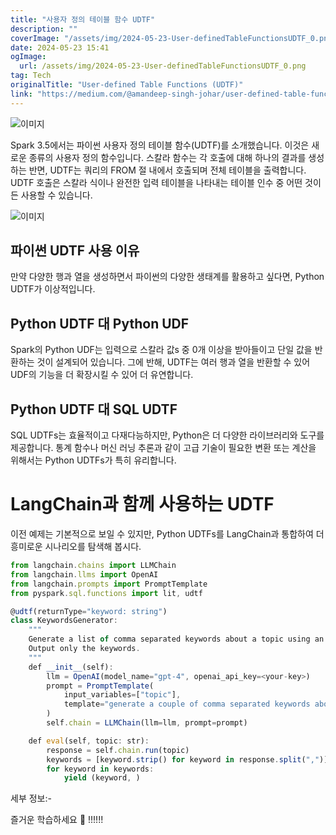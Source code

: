 ```yaml
---
title: "사용자 정의 테이블 함수 UDTF"
description: ""
coverImage: "/assets/img/2024-05-23-User-definedTableFunctionsUDTF_0.png"
date: 2024-05-23 15:41
ogImage:
  url: /assets/img/2024-05-23-User-definedTableFunctionsUDTF_0.png
tag: Tech
originalTitle: "User-defined Table Functions (UDTF)"
link: "https://medium.com/@amandeep-singh-johar/user-defined-table-functions-udtf-f42af39cca9c"
---
```


![이미지](/assets/img/2024-05-23-User-definedTableFunctionsUDTF_0.png)

Spark 3.5에서는 파이썬 사용자 정의 테이블 함수(UDTF)를 소개했습니다. 이것은 새로운 종류의 사용자 정의 함수입니다. 스칼라 함수는 각 호출에 대해 하나의 결과를 생성하는 반면, UDTF는 쿼리의 FROM 절 내에서 호출되며 전체 테이블을 출력합니다. UDTF 호출은 스칼라 식이나 완전한 입력 테이블을 나타내는 테이블 인수 중 어떤 것이든 사용할 수 있습니다.

![이미지](/assets/img/2024-05-23-User-definedTableFunctionsUDTF_1.png)

## 파이썬 UDTF 사용 이유

<div class="content-ad"></div>

만약 다양한 행과 열을 생성하면서 파이썬의 다양한 생태계를 활용하고 싶다면, Python UDTF가 이상적입니다.

## Python UDTF 대 Python UDF

Spark의 Python UDF는 입력으로 스칼라 값s 중 0개 이상을 받아들이고 단일 값을 반환하는 것이 설계되어 있습니다. 그에 반해, UDTF는 여러 행과 열을 반환할 수 있어 UDF의 기능을 더 확장시킬 수 있어 더 유연합니다.

## Python UDTF 대 SQL UDTF

<div class="content-ad"></div>

SQL UDTFs는 효율적이고 다재다능하지만, Python은 더 다양한 라이브러리와 도구를 제공합니다. 통계 함수나 머신 러닝 추론과 같이 고급 기술이 필요한 변환 또는 계산을 위해서는 Python UDTFs가 특히 유리합니다.

# LangChain과 함께 사용하는 UDTF

이전 예제는 기본적으로 보일 수 있지만, Python UDTFs를 LangChain과 통합하여 더 흥미로운 시나리오를 탐색해 봅시다.

```js
from langchain.chains import LLMChain
from langchain.llms import OpenAI
from langchain.prompts import PromptTemplate
from pyspark.sql.functions import lit, udtf

@udtf(returnType="keyword: string")
class KeywordsGenerator:
    """
    Generate a list of comma separated keywords about a topic using an LLM.
    Output only the keywords.
    """
    def __init__(self):
        llm = OpenAI(model_name="gpt-4", openai_api_key=<your-key>)
        prompt = PromptTemplate(
            input_variables=["topic"],
            template="generate a couple of comma separated keywords about {topic}. Output only the keywords."
        )
        self.chain = LLMChain(llm=llm, prompt=prompt)

    def eval(self, topic: str):
        response = self.chain.run(topic)
        keywords = [keyword.strip() for keyword in response.split(",")]
        for keyword in keywords:
            yield (keyword, )
```

<div class="content-ad"></div>

세부 정보:-

즐거운 학습하세요 🙂 !!!!!!

